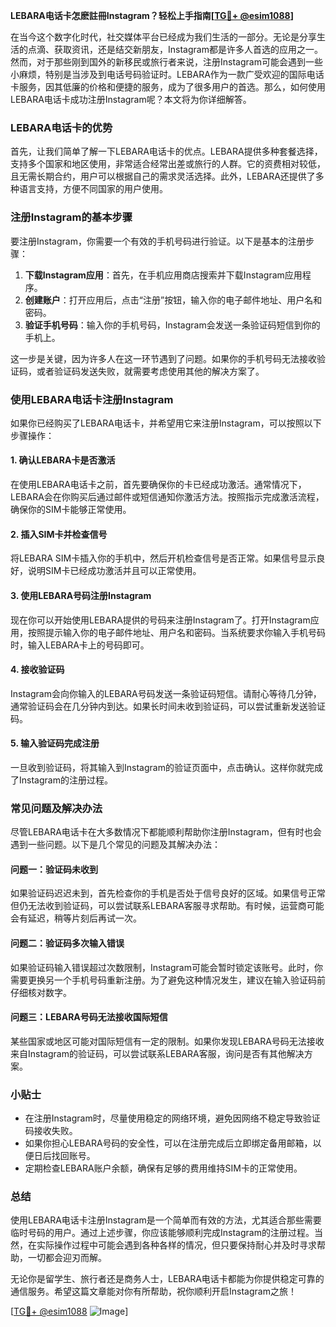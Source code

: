 **LEBARA电话卡怎麽註冊Instagram？轻松上手指南[[TG💪+ @esim1088](https://t.me/s/esim1088)]**

在当今这个数字化时代，社交媒体平台已经成为我们生活的一部分。无论是分享生活的点滴、获取资讯，还是结交新朋友，Instagram都是许多人首选的应用之一。然而，对于那些刚到国外的新移民或旅行者来说，注册Instagram可能会遇到一些小麻烦，特别是当涉及到电话号码验证时。LEBARA作为一款广受欢迎的国际电话卡服务，因其低廉的价格和便捷的服务，成为了很多用户的首选。那么，如何使用LEBARA电话卡成功注册Instagram呢？本文将为你详细解答。

### LEBARA电话卡的优势

首先，让我们简单了解一下LEBARA电话卡的优点。LEBARA提供多种套餐选择，支持多个国家和地区使用，非常适合经常出差或旅行的人群。它的资费相对较低，且无需长期合约，用户可以根据自己的需求灵活选择。此外，LEBARA还提供了多种语言支持，方便不同国家的用户使用。

### 注册Instagram的基本步骤

要注册Instagram，你需要一个有效的手机号码进行验证。以下是基本的注册步骤：

1. **下载Instagram应用**：首先，在手机应用商店搜索并下载Instagram应用程序。
2. **创建账户**：打开应用后，点击“注册”按钮，输入你的电子邮件地址、用户名和密码。
3. **验证手机号码**：输入你的手机号码，Instagram会发送一条验证码短信到你的手机上。

这一步是关键，因为许多人在这一环节遇到了问题。如果你的手机号码无法接收验证码，或者验证码发送失败，就需要考虑使用其他的解决方案了。

### 使用LEBARA电话卡注册Instagram

如果你已经购买了LEBARA电话卡，并希望用它来注册Instagram，可以按照以下步骤操作：

#### 1. 确认LEBARA卡是否激活

在使用LEBARA电话卡之前，首先要确保你的卡已经成功激活。通常情况下，LEBARA会在你购买后通过邮件或短信通知你激活方法。按照指示完成激活流程，确保你的SIM卡能够正常使用。

#### 2. 插入SIM卡并检查信号

将LEBARA SIM卡插入你的手机中，然后开机检查信号是否正常。如果信号显示良好，说明SIM卡已经成功激活并且可以正常使用。

#### 3. 使用LEBARA号码注册Instagram

现在你可以开始使用LEBARA提供的号码来注册Instagram了。打开Instagram应用，按照提示输入你的电子邮件地址、用户名和密码。当系统要求你输入手机号码时，输入LEBARA卡上的号码即可。

#### 4. 接收验证码

Instagram会向你输入的LEBARA号码发送一条验证码短信。请耐心等待几分钟，通常验证码会在几分钟内到达。如果长时间未收到验证码，可以尝试重新发送验证码。

#### 5. 输入验证码完成注册

一旦收到验证码，将其输入到Instagram的验证页面中，点击确认。这样你就完成了Instagram的注册过程。

### 常见问题及解决办法

尽管LEBARA电话卡在大多数情况下都能顺利帮助你注册Instagram，但有时也会遇到一些问题。以下是几个常见的问题及其解决办法：

#### 问题一：验证码未收到

如果验证码迟迟未到，首先检查你的手机是否处于信号良好的区域。如果信号正常但仍无法收到验证码，可以尝试联系LEBARA客服寻求帮助。有时候，运营商可能会有延迟，稍等片刻后再试一次。

#### 问题二：验证码多次输入错误

如果验证码输入错误超过次数限制，Instagram可能会暂时锁定该账号。此时，你需要更换另一个手机号码重新注册。为了避免这种情况发生，建议在输入验证码前仔细核对数字。

#### 问题三：LEBARA号码无法接收国际短信

某些国家或地区可能对国际短信有一定的限制。如果你发现LEBARA号码无法接收来自Instagram的验证码，可以尝试联系LEBARA客服，询问是否有其他解决方案。

### 小贴士

- 在注册Instagram时，尽量使用稳定的网络环境，避免因网络不稳定导致验证码接收失败。
- 如果你担心LEBARA号码的安全性，可以在注册完成后立即绑定备用邮箱，以便日后找回账号。
- 定期检查LEBARA账户余额，确保有足够的费用维持SIM卡的正常使用。

### 总结

使用LEBARA电话卡注册Instagram是一个简单而有效的方法，尤其适合那些需要临时号码的用户。通过上述步骤，你应该能够顺利完成Instagram的注册过程。当然，在实际操作过程中可能会遇到各种各样的情况，但只要保持耐心并及时寻求帮助，一切都会迎刃而解。

无论你是留学生、旅行者还是商务人士，LEBARA电话卡都能为你提供稳定可靠的通信服务。希望这篇文章能对你有所帮助，祝你顺利开启Instagram之旅！

[[TG💪+ @esim1088](https://t.me/s/esim1088) ![Image](https://i.postimg.cc/4NQfJmqS/Snipaste-2025-05-13-00-14-12.png)]